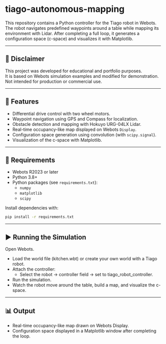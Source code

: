 # tiago-autonomous-mapping
This repository contains a Python controller for the Tiago robot in Webots. The robot navigates predefined waypoints around a table while mapping its environment with Lidar. After completing a full loop, it generates a configuration space (c-space) and visualizes it with Matplotlib.

---
## 📢 Disclaimer
This project was developed for educational and portfolio purposes.  
It is based on Webots simulation examples and modified for demonstration.  
Not intended for production or commercial use.


---

## 🚀 Features
- Differential drive control with two wheel motors.
- Waypoint navigation using GPS and Compass for localization.
- Obstacle detection and mapping with Hokuyo URG-04LX Lidar.
- Real-time occupancy-like map displayed on Webots `Display`.
- Configuration space generation using convolution (with `scipy.signal`).
- Visualization of the c-space with Matplotlib.

---

## 🔧 Requirements
- Webots R2023 or later  
- Python 3.8+  
- Python packages (see `requirements.txt`):
  - `numpy`
  - `matplotlib`
  - `scipy`

Install dependencies with:
```bash
pip install -r requirements.txt
```
---

## ▶️ Running the Simulation
Open Webots.
- Load the world file (kitchen.wbt) or create your own world with a Tiago robot.
- Attach the controller:
    - Select the robot → controller field → set to tiago_robot_controller.
- Run the simulation.
- Watch the robot move around the table, build a map, and visualize the c-space.

---

## 📊 Output
- Real-time occupancy-like map drawn on Webots Display.
- Configuration space displayed in a Matplotlib window after completing the loop.
